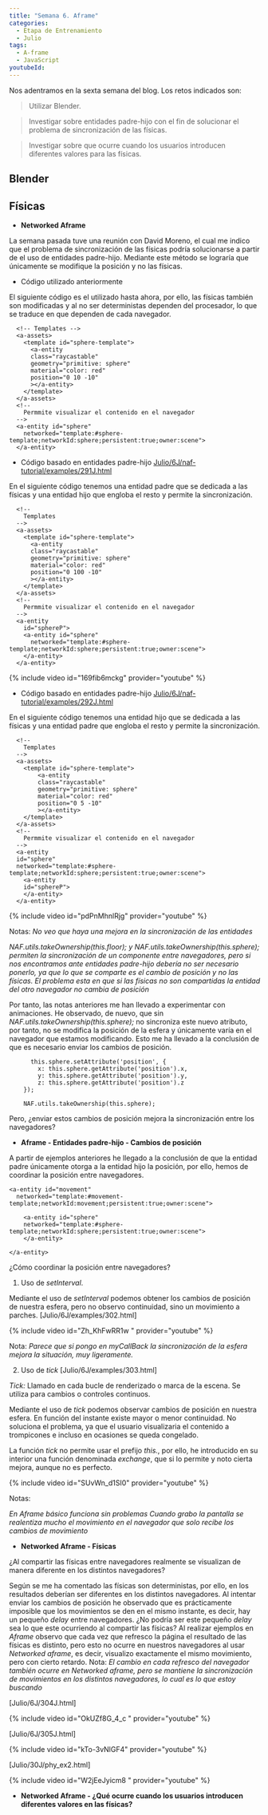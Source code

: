```yaml
---
title: "Semana 6. Aframe"
categories:
  - Etapa de Entrenamiento
  - Julio
tags:
  - A-frame
  - JavaScript
youtubeId: 
---
```



Nos adentramos en la sexta semana del blog. Los retos indicados son:

> Utilizar Blender.

> Investigar sobre entidades padre-hijo con el fin de solucionar el problema de sincronización de las físicas. 

> Investigar sobre que ocurre cuando los usuarios introducen diferentes valores para las físicas. 


## **Blender**


## **Físicas**

* **Networked Aframe**

La semana pasada tuve una reunión con David Moreno, el cual me indico que el problema de sincronización de las físicas podría solucionarse a partir de el uso de entidades padre-hijo. Mediante este método se lograría que únicamente se modifique la posición y no las físicas. 

* Código utilizado anteriormente

El siguiente código es el utilizado hasta ahora, por ello, las físicas también son modificadas y al no ser deterministas dependen del procesador, lo que se traduce en que dependen de cada navegador. 

      <!-- Templates -->
      <a-assets>
        <template id="sphere-template">
          <a-entity 
          class="raycastable" 
          geometry="primitive: sphere" 
          material="color: red" 
          position="0 10 -10" 
          ></a-entity>
        </template>
      </a-assets>
      <!--
        Permmite visualizar el contenido en el navegador
      -->
      <a-entity id="sphere" 
        networked="template:#sphere-template;networkId:sphere;persistent:true;owner:scene">
      </a-entity>


* Código basado en entidades padre-hijo [Julio/6J/naf-tutorial/examples/291J.html](https://github.com/RoboticsLabURJC/2022-tfg-ana-villanueva/blob/main/otros/6J/naf-tutorial/examples/291J.html)

En el siguiente código tenemos una entidad padre que se dedicada a las físicas y una entidad hijo que engloba el resto y permite la sincronización. 

      <!-- 
        Templates 
      -->
      <a-assets>
        <template id="sphere-template">
          <a-entity 
          class="raycastable" 
          geometry="primitive: sphere" 
          material="color: red" 
          position="0 100 -10" 
          ></a-entity>
        </template>
      </a-assets>
      <!--
        Permmite visualizar el contenido en el navegador
      -->
      <a-entity
        id="sphereP">
        <a-entity id="sphere" 
          networked="template:#sphere-template;networkId:sphere;persistent:true;owner:scene">
        </a-entity>
      </a-entity>

{% include video id="169fib6mckg" provider="youtube" %}
       

* Código basado en entidades padre-hijo [Julio/6J/naf-tutorial/examples/292J.html](https://github.com/RoboticsLabURJC/2022-tfg-ana-villanueva/blob/main/otros/6J/naf-tutorial/examples/292J.html)

En el siguiente código tenemos una entidad hijo que se dedicada a las físicas y una entidad padre que engloba el resto y permite la sincronización. 

      <!-- 
        Templates 
      -->
      <a-assets>
        <template id="sphere-template">
            <a-entity 
            class="raycastable" 
            geometry="primitive: sphere" 
            material="color: red" 
            position="0 5 -10" 
            ></a-entity>
        </template>
      </a-assets>
      <!--
        Permmite visualizar el contenido en el navegador
      -->
      <a-entity
      id="sphere" 
      networked="template:#sphere-template;networkId:sphere;persistent:true;owner:scene">
        <a-entity
        id="sphereP">
        </a-entity>
      </a-entity>

{% include video id="pdPnMhnlRjg" provider="youtube" %}

Notas: 
*No veo que haya una mejora en la sincronización de las entidades*

*NAF.utils.takeOwnership(this.floor); y NAF.utils.takeOwnership(this.sphere); permiten la sincronización de un componente entre navegadores, pero si nos encontramos ante entidades padre-hijo debería no ser necesario ponerlo, ya que lo que se comparte es el cambio de posición y no las físicas. El problema esta en que si las físicas no son compartidas la entidad del otro navegador no cambia de posición* 

Por tanto, las notas anteriores me han llevado a experimentar con animaciones. He observado, de nuevo, que sin *NAF.utils.takeOwnership(this.sphere);* no sincroniza este nuevo atributo, por tanto, no se modifica la posición de la esfera y únicamente varía en el navegador que estamos modificando. Esto me ha llevado a la conclusión de que es necesario enviar los cambios de posición. 

          this.sphere.setAttribute('position', {
            x: this.sphere.getAttribute('position').x,
            y: this.sphere.getAttribute('position').y,
            z: this.sphere.getAttribute('position').z
        });

        NAF.utils.takeOwnership(this.sphere);

Pero, ¿enviar estos cambios de posición mejora la sincronización entre los navegadores?


* **Aframe - Entidades padre-hijo - Cambios de posición**

A partir de ejemplos anteriores he llegado a la conclusión de que la entidad padre únicamente otorga a la entidad hijo la posición, por ello, hemos de coordinar la posición entre navegadores. 

    <a-entity id="movement" 
      networked="template:#movement-template;networkId:movement;persistent:true;owner:scene">

        <a-entity id="sphere" 
        networked="template:#sphere-template;networkId:sphere;persistent:true;owner:scene">
        </a-entity>

    </a-entity>

¿Cómo coordinar la posición entre navegadores?

1. Uso de *setInterval*.

Mediante el uso de *setInterval* podemos obtener los cambios de posición de nuestra esfera, pero no observo continuidad, sino un movimiento a parches. [Julio/6J/examples/302.html]

{% include video id="Zh_KhFwRR1w " provider="youtube" %}

Nota: *Parece que si pongo en myCallBack la sincronización de la esfera mejora la situación, muy ligeramente.*

2. Uso de *tick* [Julio/6J/examples/303.html]

*Tick:* Llamado en cada bucle de renderizado o marca de la escena. Se utiliza para cambios o controles continuos.

Mediante el uso de *tick* podemos observar cambios de posición en nuestra esfera. En función del instante existe mayor o menor continuidad. No soluciona el problema, ya que el usuario visualizaria el contenido a trompicones e incluso en ocasiones se queda congelado.  

La función *tick* no permite usar el prefijo *this.*, por ello, he introducido en su interior una función denominada *exchange*, que si lo permite y noto cierta mejora, aunque no es perfecto. 

{% include video id="SUvWn_d1SI0" provider="youtube" %}

Notas: 

*En Aframe básico funciona sin problemas*
*Cuando grabo la pantalla se realentiza mucho el movimiento en el navegador que solo recibe los cambios de movimiento*

* **Networked Aframe - Físicas**

¿Al compartir las físicas entre navegadores realmente se visualizan de manera diferente en los distintos navegadores?

Según se me ha comentado las físicas son deterministas, por ello, en los resultados deberían ser diferentes en los distintos navegadores. Al intentar enviar los cambios de posición he observado que es prácticamente imposible que los movimientos se den en el mismo instante, es decir, hay un pequeño *delay* entre navegadores. ¿No podría ser este pequeño *delay* sea lo que este ocurriendo al compartir las físicas?
Al realizar ejemplos en *Aframe* observo que cada vez que refresco la página el resultado de las físicas es distinto, pero esto no ocurre en nuestros navegadores al usar *Networked aframe*, es decir, visualizo exactamente el mismo movimiento, pero con cierto retardo. 
Nota: *El cambio en cada refresco del navegador también ocurre en Networked aframe, pero se mantiene la sincronización de movimientos en los distintos navegadores, lo cual es lo que estoy buscando*

[Julio/6J/304J.html]

{% include video id="OkUZf8G_4_c " provider="youtube" %}

[Julio/6J/305J.html]

{% include video id="kTo-3vNlGF4" provider="youtube" %}

[Julio/30J/phy_ex2.html]

{% include video id="W2jEeJyicm8 " provider="youtube" %}




* **Networked Aframe - ¿Qué ocurre cuando los usuarios introducen diferentes valores en las físicas?**